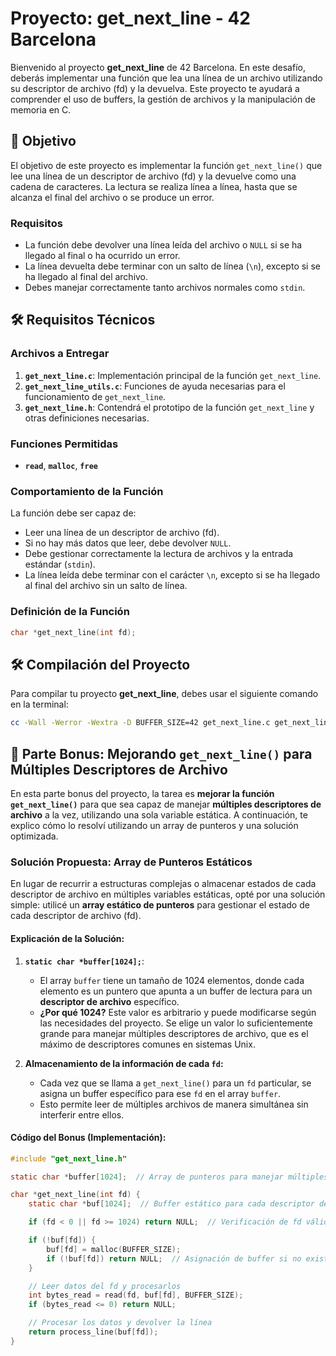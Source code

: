 # Proyecto: **get_next_line** - 42 Barcelona

Bienvenido al proyecto **get_next_line** de 42 Barcelona. En este desafío, deberás implementar una función que lea una línea de un archivo utilizando su descriptor de archivo (fd) y la devuelva. Este proyecto te ayudará a comprender el uso de buffers, la gestión de archivos y la manipulación de memoria en C.

## 🚀 Objetivo

El objetivo de este proyecto es implementar la función `get_next_line()` que lee una línea de un descriptor de archivo (fd) y la devuelve como una cadena de caracteres. La lectura se realiza línea a línea, hasta que se alcanza el final del archivo o se produce un error.

### Requisitos

- La función debe devolver una línea leída del archivo o `NULL` si se ha llegado al final o ha ocurrido un error.
- La línea devuelta debe terminar con un salto de línea (`\n`), excepto si se ha llegado al final del archivo.
- Debes manejar correctamente tanto archivos normales como `stdin`.

## 🛠️ Requisitos Técnicos

### Archivos a Entregar

1. **`get_next_line.c`**: Implementación principal de la función `get_next_line`.
2. **`get_next_line_utils.c`**: Funciones de ayuda necesarias para el funcionamiento de `get_next_line`.
3. **`get_next_line.h`**: Contendrá el prototipo de la función `get_next_line` y otras definiciones necesarias.

### Funciones Permitidas

- **`read`**, **`malloc`**, **`free`**

### Comportamiento de la Función

La función debe ser capaz de:

- Leer una línea de un descriptor de archivo (fd).
- Si no hay más datos que leer, debe devolver `NULL`.
- Debe gestionar correctamente la lectura de archivos y la entrada estándar (`stdin`).
- La línea leída debe terminar con el carácter `\n`, excepto si se ha llegado al final del archivo sin un salto de línea.

### Definición de la Función

```c
char *get_next_line(int fd);
```

## 🛠️ Compilación del Proyecto

Para compilar tu proyecto **get_next_line**, debes usar el siguiente comando en la terminal:

```bash
cc -Wall -Werror -Wextra -D BUFFER_SIZE=42 get_next_line.c get_next_line_utils.c -o get_next_line
````
## 🎁 Parte Bonus: Mejorando `get_next_line()` para Múltiples Descriptores de Archivo

En esta parte bonus del proyecto, la tarea es **mejorar la función `get_next_line()`** para que sea capaz de manejar **múltiples descriptores de archivo** a la vez, utilizando una sola variable estática. A continuación, te explico cómo lo resolví utilizando un array de punteros y una solución optimizada.

### **Solución Propuesta: Array de Punteros Estáticos**

En lugar de recurrir a estructuras complejas o almacenar estados de cada descriptor de archivo en múltiples variables estáticas, opté por una solución simple: utilicé un **array estático de punteros** para gestionar el estado de cada descriptor de archivo (fd).

#### **Explicación de la Solución:**

1. **`static char *buffer[1024];`**:
   - El array `buffer` tiene un tamaño de 1024 elementos, donde cada elemento es un puntero que apunta a un buffer de lectura para un **descriptor de archivo** específico.
   - **¿Por qué 1024?** Este valor es arbitrario y puede modificarse según las necesidades del proyecto. Se elige un valor lo suficientemente grande para manejar múltiples descriptores de archivo, que es el máximo de descriptores comunes en sistemas Unix.

2. **Almacenamiento de la información de cada `fd`:**
   - Cada vez que se llama a `get_next_line()` para un `fd` particular, se asigna un buffer específico para ese `fd` en el array `buffer`.
   - Esto permite leer de múltiples archivos de manera simultánea sin interferir entre ellos.

#### **Código del Bonus (Implementación):**

```c
#include "get_next_line.h"

static char *buffer[1024];  // Array de punteros para manejar múltiples fds

char *get_next_line(int fd) {
    static char *buf[1024];  // Buffer estático para cada descriptor de archivo

    if (fd < 0 || fd >= 1024) return NULL;  // Verificación de fd válido

    if (!buf[fd]) {
        buf[fd] = malloc(BUFFER_SIZE);
        if (!buf[fd]) return NULL;  // Asignación de buffer si no existe
    }

    // Leer datos del fd y procesarlos
    int bytes_read = read(fd, buf[fd], BUFFER_SIZE);
    if (bytes_read <= 0) return NULL;

    // Procesar los datos y devolver la línea
    return process_line(buf[fd]);
}

